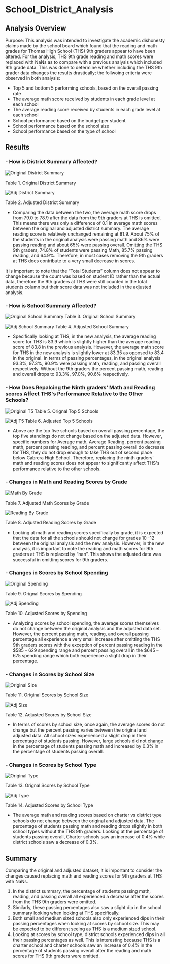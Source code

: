 # School_District_Analysis

## Analysis Overview

Purpose: This analysis was intended to investigate the academic dishonesty claims made by the school board which found that the reading and math grades for Thomas High School (THS) 9th graders appear to have been altered. For the analysis, THS 9th grade reading and math scores were replaced with NaNs as to compare with a previous analysis which included 9th grade data. This was done to determine whether including the THS 9th grader data changes the results drastically; the follwoing criteria were observed in both analysis:

- Top 5 and bottom 5 performing schools, based on the overall passing rate
- The average math score received by students in each grade level at each school
- The average reading score received by students in each grade level at each school
- School performance based on the budget per student
- School performance based on the school size 
- School performance based on the type of school


## Results

### - How is District Summary Affected?

![Original District Summary](https://user-images.githubusercontent.com/94864663/151683399-5ef2b41b-8889-4072-ac75-ab83561d4382.png)
 
 Table 1. Original District Summary

![Adj District Summary](https://user-images.githubusercontent.com/94864663/151683575-a4f41571-5619-431f-8a55-b8949f833961.png)
 
 Table 2. Adjusted District Summary

- Comparing the data between the two, the average math score drops from 79.0 to 78.9 after the data from the 9th graders at THS is omitted. This means there was only a difference of 0.1 in average math scores between the original and adjusted district summary. The average reading score is relatively unchanged remaining at 81.9. About 75% of the students in the original analysis were passing math and 86% were passing reading and about 65% were passing overall. Omitting the THS 9th graders, 74.8% of students were passing Math, 85.7% passing reading, and 64.9%. Therefore, in most cases removing the 9th graders at THS does contribute to a very small decrease in scores. 

It is important to note that the “Total Students” column does not appear to change because the count was based on student ID rather than the actual data, therefore the 9th graders at THS were still counted in the total students column but their score data was not included in the adjusted analysis. 


### - How is School Summary Affected?

![Original School Summary](https://user-images.githubusercontent.com/94864663/151683407-e84b4d9d-6509-4df3-834d-023d10e59960.png)
Table 3. Original School Summary


![Adj School Summary](https://user-images.githubusercontent.com/94864663/151683567-47e6dfc1-53fb-496a-8390-1ecec4866b74.png)
Table 4. Adjusted School Summary

- Specifically looking at THS, in the new analysis, the average reading score for THS is 83.9 which is slightly higher than the average reading score of 83.8 in the previous analysis. However, the average math score for THS in the new analysis is slightly lower at 83.35 as opposed to 83.4 in the original. In terms of passing percentages, in the original analysis 93.3%, 97.3%, 90.9% were passing math, reading, and passing overall respectively. Without the 9th graders the percent passing math, reading and overall drops to 93.3%, 97.0%, 90.6% respectively. 


### - How Does Repalcing the Ninth graders' Math and Reading scores Affect THS's Performance Relative to the Other Schools?

![Original T5](https://user-images.githubusercontent.com/94864663/151683427-265c34f1-364c-446d-b37f-0d489f0ae9fb.png)
Table 5. Orignal Top 5 Schools


![Adj T5](https://user-images.githubusercontent.com/94864663/151683555-16315481-ea84-4f64-ad81-e26d9e4178a8.png)
Table 6. Adjusted Top 5 Schools

- Above are the top five schools based on overall passing percentage, the top five standings do not change based on the adjusted data. However, specific numbers for Average math, Average Reading, percent passing math, percent passing reading, and percent passing overall do decrease for THS, they do not drop enough to take THS out of second place below Cabrera High School. Therefore, replacing the ninth graders' math and reading scores does not appear to significantly affect THS's performance relative to the other schools. 


### - Changes in Math and Reading Scores by Grade

![Math By Grade](https://user-images.githubusercontent.com/94864663/151683455-db282ac7-6fb8-4bbf-8d73-c0db15736952.png)

Table 7. Adjusted Math Scores by Grade


![Reading By Grade](https://user-images.githubusercontent.com/94864663/151683465-3f86ad42-6120-4c00-921c-3f6a59a01930.png)

Table 8. Adjusted Reading Scores by Grade

- Looking at math and reading scores specifically by grade, it is expected that the data for all the schools should not change for grades 10 -12 between the original analysis and the new analysis. However, in the new analysis, it is important to note the reading and math scores for 9th graders at THS is replaced by “nan”. This shows the adjusted data was successful in omitting scores for 9th graders. 


### - Changes in Scores by School Spending

![Original Spending](https://user-images.githubusercontent.com/94864663/151683478-41da8792-4320-4e4a-bb89-f5fe70d82be8.png)

Table 9. Orignal Scores by Spending

![Adj Spending](https://user-images.githubusercontent.com/94864663/151683547-c66b52b1-971e-42b4-8f0d-6df0eee861a1.png)

Table 10. Adjusted Scores by Spending

- Analyzing scores by school spending, the average scores themselves do not change between the original analysis and the adjusted data set. However, the percent passing math, reading, and overall passing percentage all experience a very small increase after omitting the THS 9th graders scores with the exception of percent passing reading in the $585 – 629 spending range and percent passing overall in the $645 – 675 spending range which both experience a slight drop in their percentage. 


### - Changes in Scores by School Size

![Original Size](https://user-images.githubusercontent.com/94864663/151683489-6839ef68-cc6c-4a8a-bd4c-e535d0aba81d.png)

Table 11. Original Scores by School Size


![Adj Size](https://user-images.githubusercontent.com/94864663/151683539-d8e7fdb1-4401-4f4c-a769-50af0852b86e.png)

Table 12. Adjusted Scores by School Size

- In terms of scores by school size, once again, the average scores do not change but the percent passing varies between the original and adjusted data. All school sizes experienced a slight drop in their percentage of students passing. However, large schools did not change in the percentage of students passing math and increased by 0.3% in the percentage of students passing overall. 


### - Changes in Scores by School Type

![Original Type](https://user-images.githubusercontent.com/94864663/151683502-e48a1485-12e6-4238-9912-3d2487cdae45.png)

Table 13. Orignal Scores by School Type

![Adj Type](https://user-images.githubusercontent.com/94864663/151683530-2315607d-d451-4a86-8768-dac5bd270d90.png)

Table 14. Adjusted Scores by School Type

- The average math and reading scores based on charter vs district type schools do not change between the original and adjusted data. The percentage of students passing math and reading drops slightly in both school types without the THS 9th graders. Looking at the percentage of students passing overall, Charter schools saw an increase of 0.4% while district schools saw a decrease of 0.3%.  

## Summary

Comparing the original and adjusted dataset, it is important to consider the changes caused replacing math and reading scores for 9th graders at THS with NaNs. 

1. In the district summary, the percentage of students passing math, reading, and passing overall all experienced a decrease after the scores from the THS 9th graders were omitted. 
2. Similarly, these passing percentages also saw a slight dip in the school summary looking when looking at THS specifically. 
3. Both small and medium sized schools also only experienced dips in their passing percentages when looking at scores by school size. This may be expected to be different seeing as THS is a medium sized school. 
4. Looking at scores by school type, district schools experienced dips in all their passing percentages as well. This is interesting because THS is a charter school and charter schools saw an increase of 0.4% in the percentage of students passing overall after the reading and math scores for THS 9th graders were omitted.

